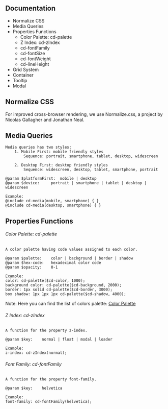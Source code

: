## Documentation

- Normalize CSS
- Media Queries
- Properties Functions
	- Color Palette: cd-palette
	- Z Index: cd-zIndex
	- cd-fontFamily
	- cd-fontSize
	- cd-fontWeight
	- cd-lineHeight
- Grid System
- Container
- Tooltip
- Modal

## Normalize CSS
For improved cross-browser rendering, we use Normalize.css, a project by Nicolas Gallagher and Jonathan Neal.

## Media Queries
```
Media queries has two styles:
	1. Mobile First: mobile friendly styles
		Sequence: portrait, smartphone, tablet, desktop, widescreen 
	
	2. Desktop First: desktop friendly styles
		Sequence: widescreen, desktop, tablet, smartphone, portrait

@param $platformFirst:	mobile | desktop
@param $device:		portrait | smartphone | tablet | desktop | widescreen

Example:
@include cd-media(mobile, smartphone) { }
@include cd-media(desktop, smartphone) { }
```

## Properties Functions

###### Color Palette: cd-palette
```
A color palette having code values assigned to each color.

@param $palette:	color | background | border | shadow
@param $hex-code:	hexadecimal color code
@param $opacity:	0-1

Example:
color: cd-palette($cd-color, 1000);
background color: cd-palette($cd-background, 2000);
border: 1px solid cd-palette($cd-border, 3000);
box shadow: 1px 1px 1px cd-palette($cd-shadow, 4000);
```
Note: Here you can find the list of colors palette: [Color Palette](color-palette.md)

###### Z Index: cd-zIndex
```
A function for the property z-index.

@param $key:	normal | float | modal | loader

Example:
z-index: cd-zIndex(normal);
```

###### Font Family: cd-fontFamily
```
A function for the property font-family.

@param $key:	helvetica

Example:
font-family: cd-fontFamily(helvetica);
```

